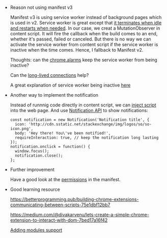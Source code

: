 * Reason not using manifest v3

  Manifest v3 is using service worker instead of background pages which is used in v2. Service worker is great except that [it terminates when idle and restarts when needed](https://developer.chrome.com/docs/extensions/mv3/migrating_to_service_workers/). In our case, we creat a MutationObserver in content script. It will fire the callback when the build comes to an end, whether it's passed, failed or canceled. But there is no way we can activate the service worker from content script if the service worker is inactive when the time comes. Hence, I fallback to Manifest v2.

  Thoughts: can the [chrome.alarms](https://developer.chrome.com/docs/extensions/reference/alarms/) keep the service worker from being inactive?

  Can the [long-lived connections](https://developer.chrome.com/docs/extensions/mv3/messaging/#connect) help?

  A great explanation of service worker being inactive [here](https://stackoverflow.com/questions/29741922/prevent-service-worker-from-automatically-stopping)

* Another way to implement the notification

  Instead of runnnig code directly in content script, we can [inject script](https://developer.chrome.com/docs/extensions/mv3/content_scripts/#functionality) into the web page. And use [Notification API](https://developer.mozilla.org/en-US/docs/Web/API/notification) to show notifications:

  ```
  const notification = new Notification('Notification title', {
    icon: 'http://cdn.sstatic.net/stackexchange/img/logos/so/so-icon.png',
    body: 'Hey there! You\'ve been notified!',
    requireInteraction: true, // keep the notification long lasting
  });
  notification.onclick = function() {
    window.focus();
    notification.close();
  };
  ```

* Further improvement

  Have a good look at the [permissions](https://developer.chrome.com/docs/extensions/mv3/declare_permissions/) in the manifest.

* Good learning resource

  https://betterprogramming.pub/building-chrome-extensions-communicating-between-scripts-75e1dbf12bb7

  https://medium.com/@divakarvenu/lets-create-a-simple-chrome-extension-to-interact-with-dom-7bed17a16f42

  [Adding modules support](https://stackoverflow.com/questions/48104433/how-to-import-es6-modules-in-content-script-for-chrome-extension)
